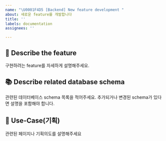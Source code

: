 ```yaml
---
name: "\U0001F4D5 [Backend] New feature development "
about: 새로운 feature를 개발합니다
title: ''
labels: documentation
assignees: ''

---
```


## 📌 Describe the feature
구현하려는 feature를 자세하게 설명해주세요.

## 📚 Describe related database schema
관련된 데이터베이스 schema 목록을 적어주세요. 추가되거나 변경된 schema가 있다면 설명을 포함해야 합니다.

## 📄 Use-Case(기획)
관련된 페이지나 기획의도를 설명해주세요
